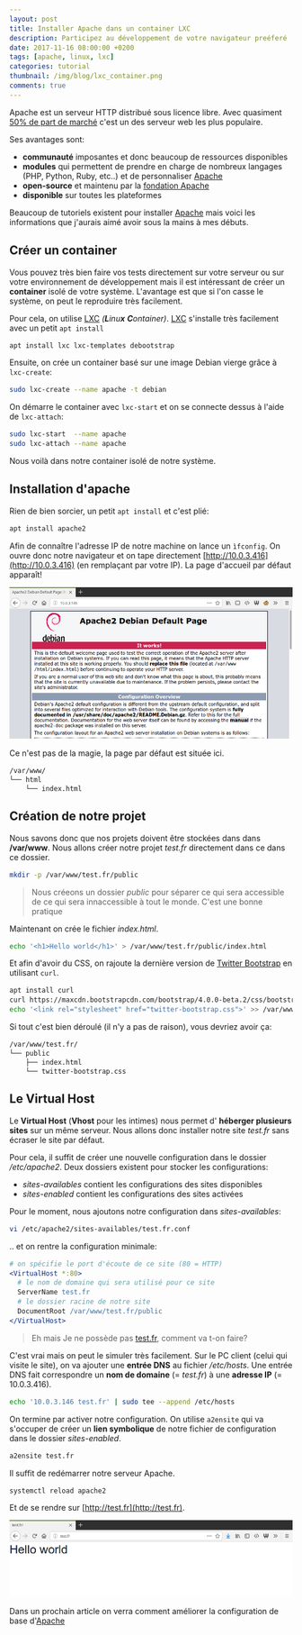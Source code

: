 ```yaml
---
layout: post
title: Installer Apache dans un container LXC
description: Participez au développement de votre navigateur preéferé
date: 2017-11-16 08:00:00 +0200
tags: [apache, linux, lxc]
categories: tutorial
thumbnail: /img/blog/lxc_container.png
comments: true
---
```


Apache est un serveur HTTP distribué sous licence libre. Avec quasiment [50% de part de marché](https://www.developpez.com/actu/129511/Serveurs-Web-Nginx-detient-desormais-un-tiers-des-parts-de-marche-tandis-qu-Apache-chute-en-dessous-des-50-pourcent-d-apres-W3Tech/) c'est un des serveur web les plus populaire.

Ses avantages sont:

- **communauté** imposantes et donc beaucoup de ressources disponibles
- **modules** qui permettent de prendre en charge de nombreux langages (PHP, Python, Ruby, etc..) et de personnaliser [Apache][apache]
- **open-source** et maintenu par la [fondation Apache](https://fr.wikipedia.org/wiki/Fondation_Apache)
- **disponible** sur toutes les plateformes

Beaucoup de tutoriels existent pour installer [Apache][apache] mais voici les informations que j'aurais aimé avoir sous la mains à mes débuts.

## Créer un container

Vous pouvez très bien faire vos tests directement sur votre serveur ou sur votre environnement de développement mais il est intéressant de créer un **container** isolé de votre système. L'avantage est que si l'on casse le système, on peut le reproduire très facilement.

Pour cela, on utilise [LXC][lxc] _(**L**inu**x** **C**ontainer)_. [LXC][lxc] s'installe très facilement avec un petit `apt install`

```bash
apt install lxc lxc-templates debootstrap
```

Ensuite, on crée un container basé sur une image Debian vierge grâce à `lxc-create`:

```bash
sudo lxc-create --name apache -t debian
```

On démarre le container avec `lxc-start` et on se connecte dessus à l'aide de `lxc-attach`:

```bash
sudo lxc-start  --name apache
sudo lxc-attach --name apache
```

Nous voilà dans notre container isolé de notre système.

## Installation d'apache

Rien de bien sorcier, un petit `apt install` et c'est plié:

```bash
apt install apache2
```

Afin de connaître l'adresse IP de notre machine on lance un `ìfconfig`. On ouvre donc notre navigateur et on tape directement [http://10.0.3.416](http://10.0.3.416) (en remplaçant par votre IP). La page d'accueil par défaut apparaît!

![Page par défaut d'Apache](/img/blog/debian_apache_works.png)

Ce n'est pas de la magie, la page par défaut est située ici.

```plain
/var/www/
└── html
    └── index.html
```

## Création de notre projet

Nous savons donc que nos projets doivent être stockées dans dans **/var/www**. Nous allons créer notre projet _test.fr_ directement dans ce dans ce dossier.

```bash
mkdir -p /var/www/test.fr/public
```

> Nous créeons un dossier _public_ pour séparer ce qui sera accessible de ce qui sera innaccessible à tout le monde. C'est une bonne pratique

Maintenant on crée le fichier _index.html_.

```bash
echo '<h1>Hello world</h1>' > /var/www/test.fr/public/index.html
```

Et afin d'avoir du CSS, on rajoute la dernière version de [Twitter Bootstrap](http://getbootstrap.com) en utilisant `curl`.

```bash
apt install curl
curl https://maxcdn.bootstrapcdn.com/bootstrap/4.0.0-beta.2/css/bootstrap.css > /var/www/test.fr/public/twitter-bootstrap.css
echo '<link rel="stylesheet" href="twitter-bootstrap.css">' >> /var/www/test.fr/public/index.html
```

Si tout c'est bien déroulé (il n'y a pas de raison), vous devriez avoir ça:

```plain
/var/www/test.fr/
└── public
    ├── index.html
    └── twitter-bootstrap.css
```

## Le Virtual Host

Le **Virtual Host** (**Vhost** pour les intimes) nous permet d' **héberger plusieurs sites** sur un même serveur. Nous allons donc installer notre site _test.fr_ sans écraser le site par défaut.

Pour cela, il suffit de créer une nouvelle configuration dans le dossier _/etc/apache2_. Deux dossiers existent pour stocker les configurations:

- _sites-availables_ contient les configurations des sites disponibles
- _sites-enabled_ contient les configurations des sites activées

Pour le moment, nous ajoutons notre configuration dans _sites-availables_:

```bash
vi /etc/apache2/sites-availables/test.fr.conf
```

.. et on rentre la configuration minimale:

```apache
# on spécifie le port d'écoute de ce site (80 = HTTP)
<VirtualHost *:80>
  # le nom de domaine qui sera utilisé pour ce site
  ServerName test.fr
  # le dossier racine de notre site
  DocumentRoot /var/www/test.fr/public
</VirtualHost>
```

> Eh mais Je ne possède pas [test.fr](http://test.fr/), comment va t-on faire?

C'est vrai mais on peut le simuler très facilement. Sur le PC client (celui qui visite le site), on va ajouter une **entrée DNS** au fichier _/etc/hosts_. Une entrée DNS fait correspondre un **nom de domaine** (= _test.fr_) à une **adresse IP** (= 10.0.3.416).

```bash
echo '10.0.3.146 test.fr' | sudo tee --append /etc/hosts
```

On termine par activer notre configuration. On utilise `a2ensite` qui va s'occuper de créer un **lien symbolique** de notre fichier de configuration dans le dossier _sites-enabled_.

```bash
a2ensite test.fr
```

Il suffit de redémarrer notre serveur Apache.

```bash
systemctl reload apache2
```

Et de se rendre sur [http://test.fr](http://test.fr).

![Page d'acceuil de test.fr](/img/blog/debian_apache_hello_world.png)

Dans un prochain article on verra comment améliorer la configuration de base d'[Apache][apache]

[lxc]: https://linuxcontainers.org/fr/
[apache]: https://fr.wikipedia.org/wiki/Apache_HTTP_Server

